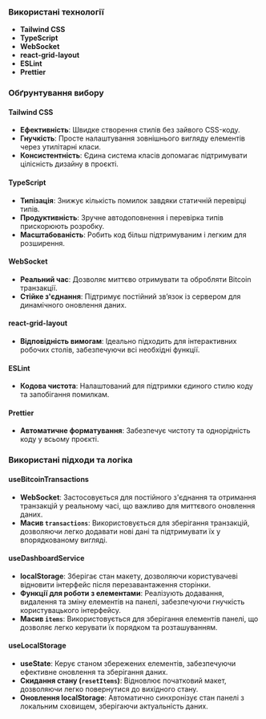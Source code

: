 ### Використані технології

- **Tailwind CSS**
- **TypeScript**
- **WebSocket**
- **react-grid-layout**
- **ESLint**
- **Prettier**

### Обґрунтування вибору

#### Tailwind CSS
- **Ефективність**: Швидке створення стилів без зайвого CSS-коду.
- **Гнучкість**: Просте налаштування зовнішнього вигляду елементів через утилітарні класи.
- **Консистентність**: Єдина система класів допомагає підтримувати цілісність дизайну в проєкті.

#### TypeScript
- **Типізація**: Знижує кількість помилок завдяки статичній перевірці типів.
- **Продуктивність**: Зручне автодоповнення і перевірка типів прискорюють розробку.
- **Масштабованість**: Робить код більш підтримуваним і легким для розширення.

#### WebSocket
- **Реальний час**: Дозволяє миттєво отримувати та обробляти Bitcoin транзакції.
- **Стійке з'єднання**: Підтримує постійний зв’язок із сервером для динамічного оновлення даних.

#### react-grid-layout
- **Відповідність вимогам**: Ідеально підходить для інтерактивних робочих столів, забезпечуючи всі необхідні функції.

#### ESLint
- **Кодова чистота**: Налаштований для підтримки єдиного стилю коду та запобігання помилкам.

#### Prettier
- **Автоматичне форматування**: Забезпечує чистоту та однорідність коду у всьому проєкті.

### Використані підходи та логіка

#### useBitcoinTransactions
- **WebSocket**: Застосовується для постійного з'єднання та отримання транзакцій у реальному часі, що важливо для миттєвого оновлення даних.
- **Масив `transactions`**: Використовується для зберігання транзакцій, дозволяючи легко додавати нові дані та підтримувати їх у впорядкованому вигляді.

#### useDashboardService
- **localStorage**: Зберігає стан макету, дозволяючи користувачеві відновити інтерфейс після перезавантаження сторінки.
- **Функції для роботи з елементами**: Реалізують додавання, видалення та зміну елементів на панелі, забезпечуючи гнучкість користувацького інтерфейсу.
- **Масив `items`**: Використовується для зберігання елементів панелі, що дозволяє легко керувати їх порядком та розташуванням.

#### useLocalStorage
- **useState**: Керує станом збережених елементів, забезпечуючи ефективне оновлення та зберігання даних.
- **Скидання стану (`resetItems`)**: Відновлює початковий макет, дозволяючи легко повернутися до вихідного стану.
- **Оновлення localStorage**: Автоматично синхронізує стан панелі з локальним сховищем, зберігаючи актуальність даних.